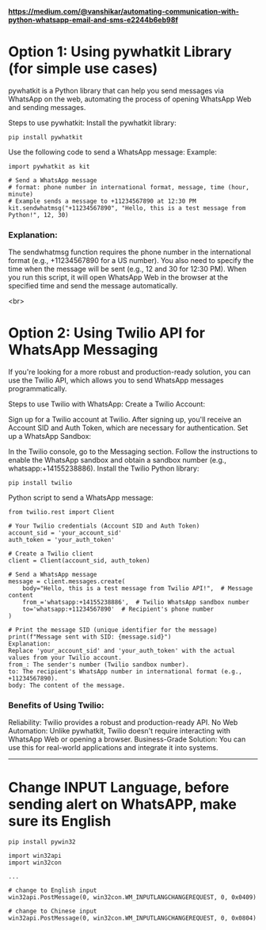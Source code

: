 **https://medium.com/@vanshikar/automating-communication-with-python-whatsapp-email-and-sms-e2244b6eb98f**

# Option 1: Using pywhatkit Library (for simple use cases)
pywhatkit is a Python library that can help you send messages via WhatsApp on the web, automating the process of opening WhatsApp Web and sending messages.

Steps to use pywhatkit:
Install the pywhatkit library:
```
pip install pywhatkit
```
Use the following code to send a WhatsApp message:
Example:
```
import pywhatkit as kit

# Send a WhatsApp message
# format: phone number in international format, message, time (hour, minute)
# Example sends a message to +11234567890 at 12:30 PM
kit.sendwhatmsg("+11234567890", "Hello, this is a test message from Python!", 12, 30)
```

### Explanation:
The sendwhatmsg function requires the phone number in the international format (e.g., +11234567890 for a US number).
You also need to specify the time when the message will be sent (e.g., 12 and 30 for 12:30 PM).
When you run this script, it will open WhatsApp Web in the browser at the specified time and send the message automatically.

<br\>
# Option 2: Using Twilio API for WhatsApp Messaging
If you're looking for a more robust and production-ready solution, you can use the Twilio API, which allows you to send WhatsApp messages programmatically.

Steps to use Twilio with WhatsApp:
Create a Twilio Account:

Sign up for a Twilio account at Twilio.
After signing up, you'll receive an Account SID and Auth Token, which are necessary for authentication.
Set up a WhatsApp Sandbox:

In the Twilio console, go to the Messaging section.
Follow the instructions to enable the WhatsApp sandbox and obtain a sandbox number (e.g., whatsapp:+14155238886).
Install the Twilio Python library:

```
pip install twilio
```

Python script to send a WhatsApp message:
```
from twilio.rest import Client

# Your Twilio credentials (Account SID and Auth Token)
account_sid = 'your_account_sid'
auth_token = 'your_auth_token'

# Create a Twilio client
client = Client(account_sid, auth_token)

# Send a WhatsApp message
message = client.messages.create(
    body="Hello, this is a test message from Twilio API!",  # Message content
    from_='whatsapp:+14155238886',  # Twilio WhatsApp sandbox number
    to='whatsapp:+11234567890'  # Recipient's phone number
)

# Print the message SID (unique identifier for the message)
print(f"Message sent with SID: {message.sid}")
Explanation:
Replace 'your_account_sid' and 'your_auth_token' with the actual values from your Twilio account.
from_: The sender's number (Twilio sandbox number).
to: The recipient's WhatsApp number in international format (e.g., +11234567890).
body: The content of the message.
```

### Benefits of Using Twilio:
Reliability: Twilio provides a robust and production-ready API.
No Web Automation: Unlike pywhatkit, Twilio doesn't require interacting with WhatsApp Web or opening a browser.
Business-Grade Solution: You can use this for real-world applications and integrate it into systems.


_____________

# Change INPUT Language, before sending alert on WhatsAPP, make sure its English

```
pip install pywin32
```

```
import win32api
import win32con

...

# change to English input
win32api.PostMessage(0, win32con.WM_INPUTLANGCHANGEREQUEST, 0, 0x0409)

# change to Chinese input
win32api.PostMessage(0, win32con.WM_INPUTLANGCHANGEREQUEST, 0, 0x0804)
```
